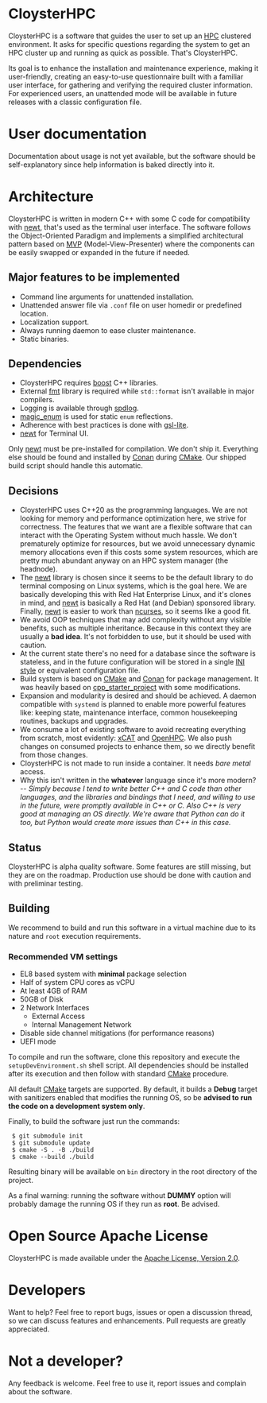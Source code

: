 # CloysterHPC

CloysterHPC is a software that guides the user to set up
an [HPC](https://en.wikipedia.org/wiki/High-performance_computing) clustered
environment. It asks for specific questions regarding the system to get an 
HPC cluster up and running as quick as possible. That's CloysterHPC.

Its goal is to enhance the installation and maintenance experience, making it
user-friendly, creating an easy-to-use questionnaire built with a familiar
user interface, for gathering and verifying the required cluster information.
For experienced users, an unattended mode will be available in future releases
with a classic configuration file.

# User documentation

Documentation about usage is not yet available, but the software
should be self-explanatory since help information is baked directly into it.

# Architecture

CloysterHPC is written in modern C++ with some C code for compatibility
with
[newt](https://pagure.io/newt), that's used as the terminal user interface.
The software follows the Object-Oriented Paradigm and implements a simplified
architectural pattern based on
[MVP](https://en.wikipedia.org/wiki/Model–view–presenter) (Model-View-Presenter)
where the components can be easily swapped or expanded in the future if
needed.

## Major features to be implemented

* Command line arguments for unattended installation.
* Unattended answer file via `.conf` file on user homedir or predefined
  location.
* Localization support.
* Always running daemon to ease cluster maintenance.
* Static binaries.

## Dependencies

* CloysterHPC requires [boost](https://www.boost.org) C++ libraries.
* External [fmt](https://fmt.dev/latest/index.html) library is required while
  `std::format` isn't available in major compilers.
* Logging is available through [spdlog](https://github.com/gabime/spdlog).
* [magic_enum](https://github.com/Neargye/magic_enum) is used for static `enum`
  reflections.
* Adherence with best practices is done
  with [gsl-lite](https://github.com/gsl-lite/gsl-lite).
* [newt](https://pagure.io/newt) for Terminal UI.

Only [newt](https://pagure.io/newt) must be pre-installed for compilation. We
don't ship it. Everything else should be found and installed
by [Conan](http://conan.io) during
[CMake](https://cmake.org). Our shipped build script should handle this
automatic.

## Decisions

* CloysterHPC uses C++20 as the programming languages. We are not looking
  for memory and performance optimization here, we strive for correctness. The
  features that we want are a
  flexible software that can interact with the Operating System without much
  hassle. We don't prematurely optimize for resources, but we avoid unnecessary
  dynamic memory
  allocations even if this
  costs some system resources, which are pretty much abundant anyway on an
  HPC system manager (the headnode).
* The [newt](https://pagure.io/newt) library is chosen since it seems to be the
  default library to do
  terminal composing on Linux systems, which is the goal here. We are basically
  developing this with Red Hat Enterprise Linux, and it's clones in mind, and
  [newt](https://pagure.io/newt)
  is basically a Red Hat (and Debian) sponsored library.
  Finally, [newt](https://pagure.io/newt) is easier to work
  than [ncurses](https://invisible-island.net/ncurses), so it seems
  like a good fit.
* We avoid OOP techniques that may add complexity without any visible
  benefits, such as multiple inheritance. Because in this context
  they are usually a **bad idea**. It's not forbidden to use, but it should
  be used with caution.
* At the current state there's no need for a database since the software is
  stateless, and in the future configuration will be stored in a single [INI
  style](https://en.wikipedia.org/wiki/INI_file) or equivalent configuration
  file.
* Build system is based on [CMake](https://cmake.org)
  and [Conan](http://conan.io) for package management. It was
  heavily based on
  [cpp_starter_project](https://github.com/cpp-best-practices/cpp_starter_project)
  with some modifications.
* Expansion and modularity is desired and should be achieved. A daemon
  compatible with `systemd` is planned to enable more powerful features like:
  keeping state,
  maintenance interface, common housekeeping routines, backups and upgrades.
* We consume a lot of existing software to avoid recreating everything from
  scratch, most evidently: [xCAT](https://xcat.org)
  and [OpenHPC](http://openhpc.community). We also push changes on consumed
  projects to enhance them, so we directly benefit from those changes.
* CloysterHPC is not made to run inside a container. It needs _bare metal_
  access.
* Why this isn't written in the __whatever__ language since it's more modern?
  -- _Simply because I tend to write better C++ and C code than other languages,
  and the libraries and bindings that I need, and willing to use in the future,
  were promptly available in C++ or C. Also C++ is very good at managing an OS
  directly. We're aware that Python can do it too, but Python would create more
  issues than C++ in this case._

## Status

CloysterHPC is alpha quality software. Some features are still missing, but
they are on the roadmap. Production use should be done with caution and with
preliminar testing.

## Building

We recommend to build and run this software in a virtual machine due to its
nature and `root` execution requirements.

### Recommended VM settings

* EL8 based system with **minimal** package selection
* Half of system CPU cores as vCPU
* At least 4GB of RAM
* 50GB of Disk
* 2 Network Interfaces
    * External Access
    * Internal Management Network
* Disable side channel mitigations (for performance reasons)
* UEFI mode

To compile and run the software, clone this repository and execute the
`setupDevEnvironment.sh` shell
script.
All dependencies should be installed after its execution and then follow
with standard [CMake](https://cmake.org) procedure.

All default [CMake](https://cmake.org) targets are supported. By default, it
builds a **Debug** target with sanitizers enabled that modifies the
running OS, so be **advised to run the code on a development system only**.

Finally, to build the software just run the commands:

```
 $ git submodule init
 $ git submodule update
 $ cmake -S . -B ./build
 $ cmake --build ./build
```

Resulting binary will be available on `bin` directory in the root directory of
the project.

As a final warning: running the software without **DUMMY** option will probably
damage the running OS if they run as **root**. Be advised.

# Open Source Apache License

CloysterHPC is made available under
the [Apache License, Version 2.0](https://www.apache.org/licenses/LICENSE-2.0).

# Developers

Want to help? Feel free to report bugs, issues or open a discussion thread,
so we can discuss features and enhancements. Pull requests are greatly
appreciated.

# Not a developer?

Any feedback is welcome. Feel free to use it, report issues and complain about
the software.
